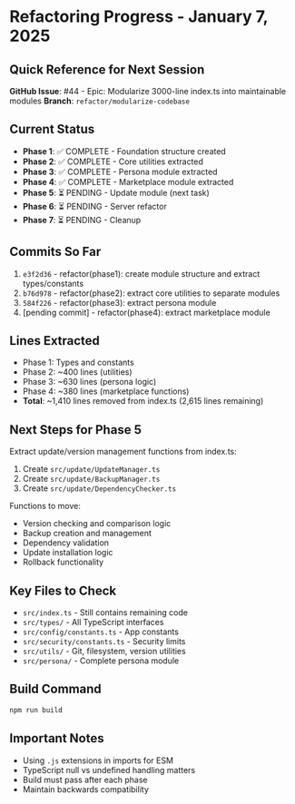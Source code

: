 # Refactoring Progress - January 7, 2025

## Quick Reference for Next Session

**GitHub Issue**: #44 - Epic: Modularize 3000-line index.ts into maintainable modules
**Branch**: `refactor/modularize-codebase`

## Current Status
- **Phase 1**: ✅ COMPLETE - Foundation structure created
- **Phase 2**: ✅ COMPLETE - Core utilities extracted
- **Phase 3**: ✅ COMPLETE - Persona module extracted
- **Phase 4**: ✅ COMPLETE - Marketplace module extracted
- **Phase 5**: ⏳ PENDING - Update module (next task)
- **Phase 6**: ⏳ PENDING - Server refactor
- **Phase 7**: ⏳ PENDING - Cleanup

## Commits So Far
1. `e3f2d36` - refactor(phase1): create module structure and extract types/constants
2. `b76d978` - refactor(phase2): extract core utilities to separate modules
3. `584f226` - refactor(phase3): extract persona module
4. [pending commit] - refactor(phase4): extract marketplace module

## Lines Extracted
- Phase 1: Types and constants  
- Phase 2: ~400 lines (utilities)
- Phase 3: ~630 lines (persona logic)
- Phase 4: ~380 lines (marketplace functions)
- **Total**: ~1,410 lines removed from index.ts (2,615 lines remaining)

## Next Steps for Phase 5
Extract update/version management functions from index.ts:
1. Create `src/update/UpdateManager.ts`
2. Create `src/update/BackupManager.ts`  
3. Create `src/update/DependencyChecker.ts`

Functions to move:
- Version checking and comparison logic
- Backup creation and management
- Dependency validation
- Update installation logic
- Rollback functionality

## Key Files to Check
- `src/index.ts` - Still contains remaining code
- `src/types/` - All TypeScript interfaces
- `src/config/constants.ts` - App constants
- `src/security/constants.ts` - Security limits
- `src/utils/` - Git, filesystem, version utilities
- `src/persona/` - Complete persona module

## Build Command
```bash
npm run build
```

## Important Notes
- Using `.js` extensions in imports for ESM
- TypeScript null vs undefined handling matters
- Build must pass after each phase
- Maintain backwards compatibility